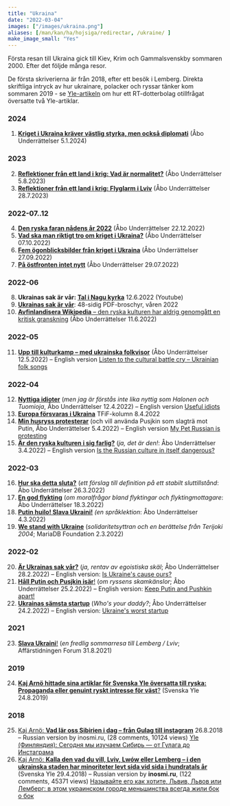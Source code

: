 ```yaml
---
title: "Ukraina"
date: "2022-03-04"
images: ["/images/ukraina.png"]
aliases: [/man/kan/ha/hojsiga/redirectar, /ukraine/	]
make_image_small: "Yes"
---
```


Första resan till Ukraina gick till Kiev, Krim och Gammalsvenskby sommaren 2000. Efter det följde många resor.

De första skriverierna är från 2018, efter ett besök i Lemberg. Direkta skriftliga intryck av hur ukrainare, polacker och ryssar tänker kom sommaren 2019 - se [Yle-artikeln](https://svenska.yle.fi/artikel/2019/08/24/kaj-arno-hittade-sina-artiklar-for-svenska-yle-oversatta-till-ryska-propaganda) om hur ett RT-dotterbolag otillfrågat översatte två Yle-artiklar.

### 2024
1. **[Kriget i Ukraina kräver västlig styrka, men också diplomati](https://abounderrattelser.fi/kriget-i-ukraina-kraver-vastlig-styrka-men-ocksa-diplomati/)** (Åbo Underrättelser 5.1.2024)

### 2023
2. **[Reflektioner från ett land i krig: Vad är normalitet?](https://abounderrattelser.fi/reflektioner-fran-ett-land-i-krig-vad-ar-normalitet/
)** (Åbo Underrättelser 5.8.2023)
1. **[Reflektioner från ett land i krig: Flyglarm i Lviv](https://abounderrattelser.fi/reflektioner-fran-ett-land-i-krig-flyglarm-i-lviv/
)** (Åbo Underrättelser 28.7.2023)


### 2022-07..12
4. **[Den ryska faran nådens år 2022](https://abounderrattelser.fi/den-ryska-faran-nadens-ar-2022/)** (Åbo Underrättelser 22.12.2022)
2. **[Vad ska man riktigt tro om kriget i Ukraina?](https://abounderrattelser.fi/vad-ska-man-riktigt-tro-om-kriget-i-ukraina/)** (Åbo Underrättelser 07.10.2022)
3. **[Fem ögonblicksbilder från kriget i Ukraina](https://abounderrattelser.fi/fem-ogonblicksbilder-fran-kriget-i-ukraina/)** (Åbo Underrättelser 27.09.2022)
4. **[På östfronten intet nytt](https://abounderrattelser.fi/pa-ostfronten-intet-nytt/)** (Åbo Underrättelser 29.07.2022)

### 2022-06

8. **Ukrainas sak är vår: [Tal i Nagu kyrka](https://youtu.be/VarF_VVckEE)** 12.6.2022 (Youtube)
2. **[Ukrainas sak är vår](https://kaj.arno.fi/ukrainas-sak/)**: 48-sidig PDF-broschyr, våren 2022
3. [**Avfinlandisera Wikipedia** – den ryska kulturen har aldrig genomgått en kritisk granskning](https://abounderrattelser.fi/avfinlandisera-wikipedia-den-ryska-kulturen-har-aldrig-genomgatt-en-kritisk-granskning/) (Åbo Underrättelser 11.6.2022)

### 2022-05

11. **[Upp till kulturkamp – med ukrainska folkvisor](https://abounderrattelser.fi/upp-till-kulturkamp-med-ukrainska-folkvisor/)** (Åbo Underrättelser 12.5.2022) – English version [Listen to the cultural battle cry – Ukrainian folk songs](https://www.facebook.com/kajarno/posts/pfbid02J5jnxtwDpyZQqnVDxupHYzdZyN3xe4oDFDDZPWdZa8VhjBt8Z1Axzt3vPCcDQe9l)


### 2022-04

12. **[Nyttiga idioter](https://abounderrattelser.fi/nyttiga-idioter/)** (_men jag är förstås inte lika nyttig som Halonen och Tuomioja_, Åbo Underrättelser 12.4.2022) – English version [Useful idiots](https://www.facebook.com/kajarno/posts/10224161383094785)
6. **[Europa försvaras i Ukraina](https://tfif.fi/europa-forsvaras-i-ukraina/)** TFiF-kolumn 8.4.2022
7. **[Min husryss protesterar](https://abounderrattelser.fi/min-husryss-protesterar/)** (och vill använda Pusjkin som slagträ mot Putin, Åbo Underrättelser 5.4.2022) – English version [My Pet Russian is protesting](https://www.facebook.com/kajarno/posts/10224128762519291)
8. **[Är den ryska kulturen i sig farlig?](https://abounderrattelser.fi/ar-den-ryska-kulturen-i-sig-farlig/)** (_ja, det är den!_: Åbo Underrättelser 3.4.2022) – English version [Is the Russian culture in itself dangerous?](https://www.facebook.com/kajarno/posts/10224119322603299)


### 2022-03

16. **[Hur ska detta sluta?](https://abounderrattelser.fi/hur-ska-detta-sluta/)** (_ett förslag till definition på ett stabilt sluttillstånd_: Åbo Underrättelser 26.3.2022)
10. **[En god flykting](https://abounderrattelser.fi/en-god-flykting/)** (_om moralfrågor bland flyktingar och flyktingmottagare_: Åbo Underrättelser 18.3.2022)
11. [**Putin huilo! Slava Ukraini!**](https://abounderrattelser.fi/putin-huilo-slava-ukraini/) _(en språklektion_: Åbo Underrättelser 4.3.2022)
12. [**We stand with Ukraine**](https://mariadb.org/we-stand-with-ukraine/) (_solidaritetsyttran och en berättelse från Terijoki 2004_; MariaDB Foundation 2.3.2022)

### 2022-02

20. [**Är Ukrainas sak vår?**](https://abounderrattelser.fi/ar-ukrainas-sak-var/) (_ja, rentav av egoistiska skäl_; Åbo Underrättelser 28.2.2022) – English version: [Is Ukraine's cause ours?](https://www.facebook.com/kajarno/posts/10223962127793527)
14. [**Håll Putin och Pusjkin isär**!](https://abounderrattelser.fi/hall-putin-och-pusjkin-isar/) (_om ryssens skamkänslor_; Åbo Underrättelser 25.2.2022) – English version: [Keep Putin and Pushkin apart!](https://www.facebook.com/kajarno/posts/10223946730808612)
15. [**Ukrainas sämsta startup**](https://abounderrattelser.fi/ukrainas-samsta-startup/) (_Who's your daddy?_; Åbo Underrättelser 24.2.2022) – English version: [Ukraine's worst startup](https://www.facebook.com/kajarno/posts/10223940368889568)

### 2021

23. [**Slava Ukraini**!](https://www.forum-mag.fi/slava-ukraini) (_en fredlig sommarresa till Lemberg / Lviv_; Affärstidningen Forum 31.8.2021)

### 2019

24. [**Kaj Arnö hittade sina artiklar för Svenska Yle översatta till ryska: Propaganda eller genuint ryskt intresse för väst**?](https://svenska.yle.fi/artikel/2019/08/24/kaj-arno-hittade-sina-artiklar-for-svenska-yle-oversatta-till-ryska-propaganda) (Svenska Yle 24.8.2019)

### 2018

25. [Kaj Arnö: **Vad lär oss Sibirien i dag – från Gulag till instagram**](https://svenska.yle.fi/artikel/2018/08/26/kaj-arno-vad-lar-oss-sibirien-i-dag-fran-gulag-till-instagram) 26.8.2018 – Russian version by inosmi.ru, (28 comments, 10124 views) [Yle (Финляндия): Сегодня мы изучаем Сибирь — от Гулага до Инстаграма](https://inosmi.ru/20180918/243253890.html)
23. [Kaj Arnö: **Kalla den vad du vill, Lviv, Lwów eller Lemberg – i den ukrainska staden har minoriteter levt sida vid sida i hundratals år**](https://svenska.yle.fi/artikel/2018/04/29/kaj-arno-kalla-den-vad-du-vill-lviv-lwow-eller-lemberg-i-den-ukrainska-staden-har) (Svenska Yle 29.4.2018) – Russian version by **inosmi.ru**, (122 comments, 45371 views) [Называйте его как хотите, Львив, Львов или Лемберг: в этом украинском городе меньшинства всегда жили бок о бок](https://inosmi.ru/20180513/242195236.html)
